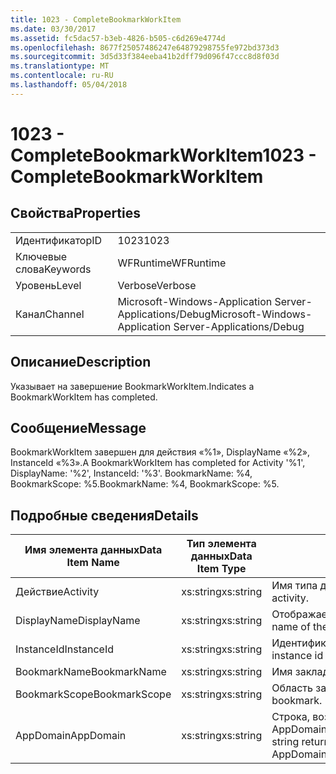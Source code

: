 ```yaml
---
title: 1023 - CompleteBookmarkWorkItem
ms.date: 03/30/2017
ms.assetid: fc5dac57-b3eb-4826-b505-c6d269e4774d
ms.openlocfilehash: 8677f25057486247e64879298755fe972bd373d3
ms.sourcegitcommit: 3d5d33f384eeba41b2dff79d096f47ccc8d8f03d
ms.translationtype: MT
ms.contentlocale: ru-RU
ms.lasthandoff: 05/04/2018
---
```

# <a name="1023---completebookmarkworkitem"></a><span data-ttu-id="319b5-102">1023 - CompleteBookmarkWorkItem</span><span class="sxs-lookup"><span data-stu-id="319b5-102">1023 - CompleteBookmarkWorkItem</span></span>
## <a name="properties"></a><span data-ttu-id="319b5-103">Свойства</span><span class="sxs-lookup"><span data-stu-id="319b5-103">Properties</span></span>  
  
|||  
|-|-|  
|<span data-ttu-id="319b5-104">Идентификатор</span><span class="sxs-lookup"><span data-stu-id="319b5-104">ID</span></span>|<span data-ttu-id="319b5-105">1023</span><span class="sxs-lookup"><span data-stu-id="319b5-105">1023</span></span>|  
|<span data-ttu-id="319b5-106">Ключевые слова</span><span class="sxs-lookup"><span data-stu-id="319b5-106">Keywords</span></span>|<span data-ttu-id="319b5-107">WFRuntime</span><span class="sxs-lookup"><span data-stu-id="319b5-107">WFRuntime</span></span>|  
|<span data-ttu-id="319b5-108">Уровень</span><span class="sxs-lookup"><span data-stu-id="319b5-108">Level</span></span>|<span data-ttu-id="319b5-109">Verbose</span><span class="sxs-lookup"><span data-stu-id="319b5-109">Verbose</span></span>|  
|<span data-ttu-id="319b5-110">Канал</span><span class="sxs-lookup"><span data-stu-id="319b5-110">Channel</span></span>|<span data-ttu-id="319b5-111">Microsoft-Windows-Application Server-Applications/Debug</span><span class="sxs-lookup"><span data-stu-id="319b5-111">Microsoft-Windows-Application Server-Applications/Debug</span></span>|  
  
## <a name="description"></a><span data-ttu-id="319b5-112">Описание</span><span class="sxs-lookup"><span data-stu-id="319b5-112">Description</span></span>  
 <span data-ttu-id="319b5-113">Указывает на завершение BookmarkWorkItem.</span><span class="sxs-lookup"><span data-stu-id="319b5-113">Indicates a BookmarkWorkItem has completed.</span></span>  
  
## <a name="message"></a><span data-ttu-id="319b5-114">Сообщение</span><span class="sxs-lookup"><span data-stu-id="319b5-114">Message</span></span>  
 <span data-ttu-id="319b5-115">BookmarkWorkItem завершен для действия «%1», DisplayName «%2», InstanceId «%3».</span><span class="sxs-lookup"><span data-stu-id="319b5-115">A BookmarkWorkItem has completed for Activity '%1', DisplayName: '%2', InstanceId: '%3'.</span></span> <span data-ttu-id="319b5-116">BookmarkName: %4, BookmarkScope: %5.</span><span class="sxs-lookup"><span data-stu-id="319b5-116">BookmarkName: %4, BookmarkScope: %5.</span></span>  
  
## <a name="details"></a><span data-ttu-id="319b5-117">Подробные сведения</span><span class="sxs-lookup"><span data-stu-id="319b5-117">Details</span></span>  
  
|<span data-ttu-id="319b5-118">Имя элемента данных</span><span class="sxs-lookup"><span data-stu-id="319b5-118">Data Item Name</span></span>|<span data-ttu-id="319b5-119">Тип элемента данных</span><span class="sxs-lookup"><span data-stu-id="319b5-119">Data Item Type</span></span>|<span data-ttu-id="319b5-120">Описание</span><span class="sxs-lookup"><span data-stu-id="319b5-120">Description</span></span>|  
|--------------------|--------------------|-----------------|  
|<span data-ttu-id="319b5-121">Действие</span><span class="sxs-lookup"><span data-stu-id="319b5-121">Activity</span></span>|<span data-ttu-id="319b5-122">xs:string</span><span class="sxs-lookup"><span data-stu-id="319b5-122">xs:string</span></span>|<span data-ttu-id="319b5-123">Имя типа действия.</span><span class="sxs-lookup"><span data-stu-id="319b5-123">The type name of the activity.</span></span>|  
|<span data-ttu-id="319b5-124">DisplayName</span><span class="sxs-lookup"><span data-stu-id="319b5-124">DisplayName</span></span>|<span data-ttu-id="319b5-125">xs:string</span><span class="sxs-lookup"><span data-stu-id="319b5-125">xs:string</span></span>|<span data-ttu-id="319b5-126">Отображаемое имя действия.</span><span class="sxs-lookup"><span data-stu-id="319b5-126">The display name of the activity.</span></span>|  
|<span data-ttu-id="319b5-127">InstanceId</span><span class="sxs-lookup"><span data-stu-id="319b5-127">InstanceId</span></span>|<span data-ttu-id="319b5-128">xs:string</span><span class="sxs-lookup"><span data-stu-id="319b5-128">xs:string</span></span>|<span data-ttu-id="319b5-129">Идентификатор экземпляра действия.</span><span class="sxs-lookup"><span data-stu-id="319b5-129">The instance id of the activity.</span></span>|  
|<span data-ttu-id="319b5-130">BookmarkName</span><span class="sxs-lookup"><span data-stu-id="319b5-130">BookmarkName</span></span>|<span data-ttu-id="319b5-131">xs:string</span><span class="sxs-lookup"><span data-stu-id="319b5-131">xs:string</span></span>|<span data-ttu-id="319b5-132">Имя закладки.</span><span class="sxs-lookup"><span data-stu-id="319b5-132">The name of the bookmark.</span></span>|  
|<span data-ttu-id="319b5-133">BookmarkScope</span><span class="sxs-lookup"><span data-stu-id="319b5-133">BookmarkScope</span></span>|<span data-ttu-id="319b5-134">xs:string</span><span class="sxs-lookup"><span data-stu-id="319b5-134">xs:string</span></span>|<span data-ttu-id="319b5-135">Область закладки.</span><span class="sxs-lookup"><span data-stu-id="319b5-135">The scope of the bookmark.</span></span>|  
|<span data-ttu-id="319b5-136">AppDomain</span><span class="sxs-lookup"><span data-stu-id="319b5-136">AppDomain</span></span>|<span data-ttu-id="319b5-137">xs:string</span><span class="sxs-lookup"><span data-stu-id="319b5-137">xs:string</span></span>|<span data-ttu-id="319b5-138">Строка, возвращаемая AppDomain.CurrentDomain.FriendlyName.</span><span class="sxs-lookup"><span data-stu-id="319b5-138">The string returned by AppDomain.CurrentDomain.FriendlyName.</span></span>|
